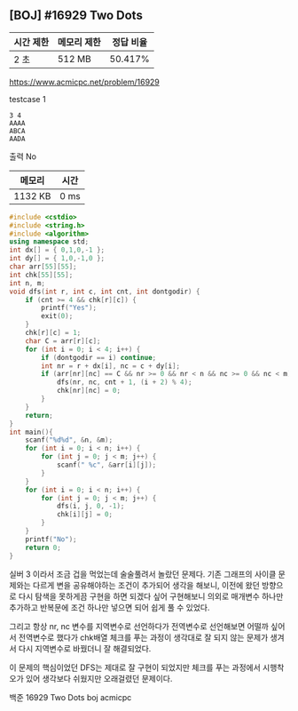 ## [BOJ] #16929 Two Dots

| 시간 제한 | 메모리 제한 | 정답 비율 |
| --------- | ----------- | --------- |
| 2 초      | 512 MB      | 50.417%   |

https://www.acmicpc.net/problem/16929



testcase 1

```
3 4
AAAA
ABCA
AADA
```

출력 No



| 메모리  | 시간 |
| ------- | ---- |
| 1132 KB | 0 ms |

```c++
#include <cstdio>
#include <string.h>
#include <algorithm>
using namespace std;
int dx[] = { 0,1,0,-1 };
int dy[] = { 1,0,-1,0 };
char arr[55][55];
int chk[55][55];
int n, m;
void dfs(int r, int c, int cnt, int dontgodir) {
	if (cnt >= 4 && chk[r][c]) {
		printf("Yes"); 
		exit(0);
	}
	chk[r][c] = 1;
	char C = arr[r][c];
	for (int i = 0; i < 4; i++) {
		if (dontgodir == i) continue;
		int nr = r + dx[i], nc = c + dy[i];
		if (arr[nr][nc] == C && nr >= 0 && nr < n && nc >= 0 && nc < m) {
			dfs(nr, nc, cnt + 1, (i + 2) % 4);
			chk[nr][nc] = 0;
		}
	}
	return;
}
int main(){	
	scanf("%d%d", &n, &m);
	for (int i = 0; i < n; i++) {
		for (int j = 0; j < m; j++) {
			scanf(" %c", &arr[i][j]);
		}
	}
	for (int i = 0; i < n; i++) {
		for (int j = 0; j < m; j++) {
			dfs(i, j, 0, -1);
			chk[i][j] = 0;
		}
	}
	printf("No");
	return 0;
}
```



실버 3 이라서 조금 겁을 먹었는데 술술풀려서 놀랐던 문제다. 
기존 그래프의 사이클 문제와는 다르게 변을 공유해야하는 조건이 추가되어 생각을 해보니, 이전에 왔던 방향으로 다시 탐색을 못하게끔 구현을 하면 되겠다 싶어 구현해보니 의외로 매개변수 하나만 추가하고 반복문에 조건 하나만 넣으면 되어 쉽게 풀 수 있었다.

그리고 항상 nr, nc 변수를 지역변수로 선언하다가 전역변수로 선언해보면 어떨까 싶어서 전역변수로 했다가 chk배열 체크를 푸는 과정이 생각대로 잘 되지 않는 문제가 생겨서 다시 지역변수로 바꿨더니 잘 해결되었다.

이 문제의 핵심이었던 DFS는 제대로 잘 구현이 되었지만 체크를 푸는 과정에서 시행착오가 있어 생각보다 쉬웠지만 오래걸렸던 문제이다.



백준 16929 Two Dots boj acmicpc

